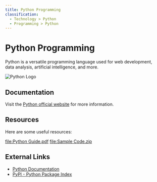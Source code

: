 ```yaml
---
title: Python Programming
classification:
  - Technology > Python
  - Programming > Python
---
```

# Python Programming

Python is a versatile programming language used for web development, data analysis, artificial intelligence, and more.

![Python Logo](/static/images/python-logo.png)

## Documentation

Visit the [Python official website](https://www.python.org/) for more information.

## Resources

Here are some useful resources:

[file:Python Guide.pdf](/static/files/python-guide.pdf)
[file:Sample Code.zip](/static/files/sample-code.zip)

## External Links

- [Python Documentation](https://docs.python.org/)
- [PyPI - Python Package Index](https://pypi.org/)